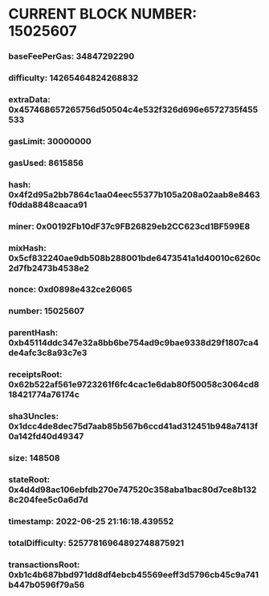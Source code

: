 # CURRENT BLOCK NUMBER: 15025607

### baseFeePerGas: 34847292290
### difficulty: 14265464824268832
### extraData: 0x457468657265756d50504c4e532f326d696e6572735f455533
### gasLimit: 30000000
### gasUsed: 8615856
### hash: 0x4f2d95a2bb7864c1aa04eec55377b105a208a02aab8e8463f0dda8848caaca91
### miner: 0x00192Fb10dF37c9FB26829eb2CC623cd1BF599E8
### mixHash: 0x5cf832240ae9db508b288001bde6473541a1d40010c6260c2d7fb2473b4538e2
### nonce: 0xd0898e432ce26065
### number: 15025607
### parentHash: 0xb45114ddc347e32a8bb6be754ad9c9bae9338d29f1807ca4de4afc3c8a93c7e3
### receiptsRoot: 0x62b522af561e9723261f6fc4cac1e6dab80f50058c3064cd818421774a76174c
### sha3Uncles: 0x1dcc4de8dec75d7aab85b567b6ccd41ad312451b948a7413f0a142fd40d49347
### size: 148508
### stateRoot: 0x4d4d98ac106ebfdb270e747520c358aba1bac80d7ce8b1328c204fee5c0a6d7d
### timestamp: 2022-06-25 21:16:18.439552
### totalDifficulty: 52577816964892748875921
### transactionsRoot: 0xb1c4b687bbd971dd8df4ebcb45569eeff3d5796cb45c9a741b447b0596f79a56
